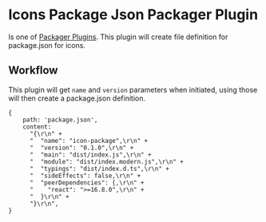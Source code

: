 # Icons Package Json Packager Plugin

Is one of [Packager Plugins](../). This plugin will create file definition for package.json for icons.

## Workflow

This plugin will get `name` and `version` parameters when initiated, using those will then create a package.json definition.

```
{
    path: 'package.json',
    content:
      "{\r\n" +
      "  "name": "icon-package",\r\n" +
      "  "version": "0.1.0",\r\n" +
      "  "main": "dist/index.js",\r\n" +
      "  "module": "dist/index.modern.js",\r\n" +
      "  "typings": "dist/index.d.ts",\r\n" +
      "  "sideEffects": false,\r\n" +
      "  "peerDependencies": {,\r\n" +
      "    "react": ">=16.8.0",\r\n" +
      "  }\r\n" +
      "}\r\n",
}
```
